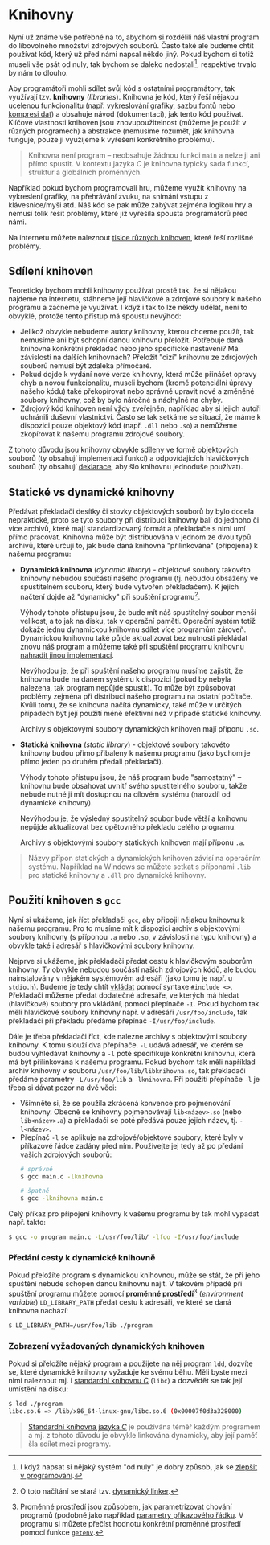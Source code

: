# Knihovny
Nyní už známe vše potřebné na to, abychom si rozdělili náš vlastní program do libovolného množství
zdrojových souborů. Často také ale budeme chtít používat kód, který už před námi napsal někdo jiný.
Pokud bychom si totiž museli vše psát od nuly, tak bychom se daleko nedostali[^1], respektive trvalo
by nám to dlouho.

[^1]: I když napsat si nějaký systém "od nuly" je dobrý způsob, jak se
[zlepšit v programování](../co_dal.md#co-se-dále-naučit).

Aby programátoři mohli sdílet svůj kód s ostatními programátory, tak využívají tzv. **knihovny**
(*libraries*). Knihovna je kód, který řeší nějakou ucelenou funkcionalitu (např.
[vykreslování grafiky](https://www.libsdl.org/), [sazbu fontů](https://www.freetype.org/) nebo
[kompresi dat](http://zlib.net/)) a obsahuje návod (dokumentaci), jak tento kód používat. Klíčové
vlastnosti knihoven jsou znovupoužitelnost (můžeme je použít v různých programech) a abstrakce
(nemusíme rozumět, jak knihovna funguje, pouze ji využijeme k vyřešení konkrétního problému).

> Knihovna není program – neobsahuje žádnou funkci `main` a nelze ji ani přímo spustit. V kontextu
> jazyka *C* je knihovna typicky sada funkcí, struktur a globálních proměnných.

Například pokud bychom programovali hru, můžeme využít knihovny na vykreslení grafiky, na přehrávání
zvuku, na snímání vstupu z klávesnice/myši atd. Náš kód se pak může zabývat zejména logikou hry a
nemusí tolik řešit problémy, které již vyřešila spousta programátorů před námi.

Na internetu můžete naleznout [tisice různých knihoven](https://github.com/kozross/awesome-c),
které řeší rozlišné problémy.

## Sdílení knihoven
Teoreticky bychom mohli knihovny používat prostě tak, že si nějakou najdeme na internetu, stáhneme
její hlavičkové a zdrojové soubory k našeho programu a začneme je využívat. I když i tak to lze někdy
udělat, není to obvyklé, protože tento přístup má spoustu nevýhod:
- Jelikož obvykle nebudeme autory knihovny, kterou chceme použít, tak nemusíme ani být schopní
danou knihovnu přeložit. Potřebuje daná knihovna konkrétní překladač nebo jeho specifické nastavení?
Má závislosti na dalších knihovnách? Přeložit "cizí" knihovnu ze zdrojových souborů nemusí být
zdaleka přímočaré.
- Pokud dojde k vydání nové verze knihovny, která může přinášet opravy chyb a novou funkcionalitu,
museli bychom (kromě potenciální úpravy našeho kódu) také překopírovat nebo správně upravit nové a
změněné soubory knihovny, což by bylo náročné a náchylné na chyby.
- Zdrojový kód knihoven není vždy zveřejněn, například aby si jejich autoři uchránili duševní
vlastnictví. Často se tak setkáme se situací, že máme k dispozici pouze objektový kód (např. `.dll`
nebo `.so`) a nemůžeme zkopírovat k našemu programu zdrojové soubory.

Z tohoto důvodu jsou knihovny obvykle sdíleny ve formě objektových souborů (ty obsahují implementaci
funkcí) a odpovídajících hlavičkových souborů (ty obsahují
[deklarace](pouzivani_kodu_z_jinych_souboru.md#deklarace-vs-definice), aby šlo knihovnu jednoduše
používat).

## Statické vs dynamické knihovny
Předávat překladači desítky či stovky objektových souborů by bylo docela nepraktické, proto se tyto
soubory při distribuci knihovny balí do jednoho či více archivů, které mají standardizovaný formát
a překladače s nimi umí přímo pracovat. Knihovna může být distribuována v jednom ze dvou typů archivů,
které určují to, jak bude daná knihovna "přilinkována" (připojena) k našemu programu:
- **Dynamická knihovna** (*dynamic library*) - objektové soubory takovéto knihovny nebudou součástí
našeho programu (tj. nebudou obsaženy ve spustitelném souboru, který bude vytvořen překladačem).
K jejich načtení dojde až "dynamicky" při spuštění programu[^2].

    Výhody tohoto přístupu jsou, že bude mít náš spustitelný soubor menší velikost, a to jak na disku,
    tak v operační paměti. Operační systém totiž dokáže jednu dynamickou knihovnu sdílet více programům
    zároveň. Dynamickou knihovnu také půjde aktualizovat bez nutnosti překládat znovu náš program a
    můžeme také při spuštění programu knihovnu
    [nahradit jinou implementací](https://stackoverflow.com/questions/426230/what-is-the-ld-preload-trick).

    Nevýhodou je, že při spuštění našeho programu musíme zajistit, že knihovna bude na daném systému
    k dispozici (pokud by nebyla nalezena, tak program nepůjde spustit). To může být způsobovat
    problémy zejména při distribuci našeho programu na ostatní počítače. Kvůli tomu, že se knihovna
    načítá dynamicky, také může v určitých případech být její použití méně efektivní než v případě
    statické knihovny.

    Archivy s objektovými soubory dynamických knihoven mají příponu `.so`.

- **Statická knihovna** (*static library*) - objektové soubory takovéto knihovny budou přímo přibaleny
k našemu programu (jako bychom je přímo jeden po druhém předali překladači).

    Výhody tohoto přístupu jsou, že náš program bude "samostatný" – knihovnu bude obsahovat uvnitř
    svého spustitelného souboru, takže nebude nutné ji mít dostupnou na cílovém systému (narozdíl
    od dynamické knihovny).

    Nevýhodou je, že výsledný spustitelný soubor bude větší a knihovnu nepůjde aktualizovat bez
    opětovného překladu celého programu.

    Archivy s objektovými soubory statických knihoven mají příponu `.a`.

[^2]: O toto načítání se stará tzv. [dynamický linker](https://man7.org/linux/man-pages/man8/ld.so.8.html).

> Názvy přípon statických a dynamických knihoven závisí na operačním systému. Například na Windows
> se můžete setkat s příponami `.lib` pro statické knihovny a `.dll` pro dynamické knihovny.

## Použití knihoven s `gcc`
Nyní si ukážeme, jak říct překladači `gcc`, aby připojil nějakou knihovnu k našemu programu. Pro to
musíme mít k dispozici archiv s objektovými soubory knihovny (s příponou `.a` nebo `.so`, v
závislosti na typu knihovny) a obvykle také i adresář s hlavičkovými soubory knihovny.

Nejprve si ukážeme, jak překladači předat cestu k hlavičkovým souborům knihovny. Ty obvykle nebudou
součástí našich zdrojových kódů, ale budou nainstalovány v nějakém systémovém adresáři (jako tomu je
např. u `stdio.h`). Budeme je tedy chtít [vkládat](../preprocesor/vkladani_souboru.md) pomocí syntaxe
`#include <>`. Překladači můžeme předat dodatečné adresáře, ve kterých má hledat (hlavičkové) soubory
pro vkládání, pomocí přepínače `-I`. Pokud bychom tak měli hlavičkové soubory knihovny např. v
adresáři `/usr/foo/include`, tak překladači při překladu předáme přepínač `-I/usr/foo/include`.

Dále je třeba překladači říct, kde nalezne archivy s objektovými soubory knihovny. K tomu slouží
dva přepínače. `-L` udává adresář, ve kterém se budou vyhledávat knihovny a `-l` poté specifikuje
konkrétní knihovnu, která má být přilinkována k našemu programu. Pokud bychom tak měli například
archiv knihovny v souboru `/usr/foo/lib/libknihovna.so`, tak překladači předáme parametry
`-L/usr/foo/lib` a `-lknihovna`. Při použití přepínače `-l` je třeba si dávat pozor na dvě věci:

- Všimněte si, že se použila zkrácená konvence pro pojmenování knihovny. Obecně se knihovny
pojmenovávají `lib<název>.so` (nebo `lib<název>.a`) a překladači se poté předává pouze jejich název,
tj. `-l<název>`.
- Přepínač `-l` se aplikuje na zdrojové/objektové soubory, které byly v příkazové řádce zadány před
ním. Používejte jej tedy až po předání vašich zdrojových souborů:
    ```bash
    # správně
    $ gcc main.c -lknihovna
    
    # špatně
    $ gcc -lknihovna main.c
    ```

Celý příkaz pro připojení knihovny k vašemu programu by tak mohl vypadat např. takto:
```bash
$ gcc -o program main.c -L/usr/foo/lib/ -lfoo -I/usr/foo/include
```

### Předání cesty k dynamické knihovně
Pokud přeložíte program s dynamickou knihovnou, může se stát, že při jeho spuštění nebude schopen
danou knihovnu najít. V takovém případě při spuštění programu můžete pomocí **proměnné prostředí**[^3]
(*environment variable*) `LD_LIBRARY_PATH` předat cestu k adresáři, ve které se daná knihovna nachází:
```bash
$ LD_LIBRARY_PATH=/usr/foo/lib ./program
```

[^3]: Proměnné prostředí jsou způsobem, jak parametrizovat chování programů (podobně jako
například [parametry příkazového řádku](../../ruzne/funkce_main.md). V programu si můžete přečíst
hodnotu konkrétní proměnné prostředí pomocí funkce [`getenv`](https://devdocs.io/c/program/getenv).

### Zobrazení vyžadovaných dynamických knihoven
Pokud si přeložíte nějaký program a použijete na něj program `ldd`, dozvíte se, které dynamické
knihovny vyžaduje ke svému běhu. Měli byste mezi nimi naleznout mj. i
[standardní knihovnu *C*](../funkce/stdlib.md) (`libc`) a dozvědět se tak její umístění na disku:
```bash
$ ldd ./program
libc.so.6 => /lib/x86_64-linux-gnu/libc.so.6 (0x00007f0d3a328000)
```

> [Standardní knihovna jazyka *C*](../funkce/stdlib.md) je používána téměř každým programem a mj. z
> tohoto důvodu je obvykle linkována dynamicky, aby její paměť šla sdílet mezi programy.
